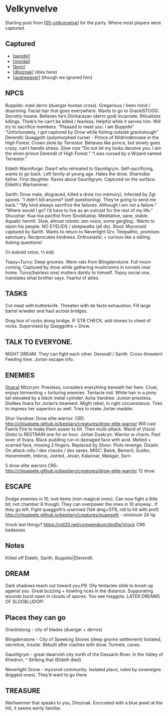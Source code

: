 # Velkynvelve
Starting post from [[05-velkynvelve]] for the party. Where most players were captured.

## Captured

- [[pendle]]
- [[mordai]]
- [[bron]]
- [[dhoznak]] (dies here)
- [[goatweaver]] (though we ignored him)


## NPCS
Buppido: male derro (duergar-human cross). Gregarious / keen mind / disarming.
Facial hair that goes everywhere. Wants to go to GracklSTOOG.
Secretly insane. Believes he’s Diinkarazan (derro god) incarnate. Ritiualizes killings.
Think’s he can’t be killed / fearless. Helpful while it serves him. Will try to sacrifice members.
“Pleased to meet you. I am Buppido”
“Unfortunately, I got captured by Drow while fishing outside grackstough”
Derendil: Quaggoth (polymorphed curse) - Prince of Nildrindenvane in the High Forest.
Crown stole by Terrestor. Behaves like prince, but slowly goes crazy, can’t handle stress.
*Slow roar* “Do not let my looks deceive you. I am the elven prince Derendil of High Forest.”
“I was cursed by a Wizard named Terrestor.”

Eldeth Warmforge: Dwarf who retreated to Gauntlgrym. Self-sacrificing, wants to go back.
Left family at young age. Hates the drow. Sharindlar father. First daughter.
Raves about Gauntlgrym. Captured on the surface. Eldeth’s Warhammer.

Sarith: Drow male, disgraced, killed a drow (no memory). Infected by Zgt spores.
“I didn’t kill anyone? (self questioning). They’re going to send me back.”
“My kind always sacrifice the failures. Although I am not a failure.”
“Where would I go? I’d have to live as an outcast for the rest of my life.”
Shuushar: Kua-toa pacifist from Sloobludop. Meditative, sane, stable. Aquatic hermit.
Slow, almost robotic zen voice, some gargling.. Wants to rejoin his people. NO EYELIDS / sleepwalks (all do).
Stool: Myconoid captured by Sarith. Wants to return to Neverlight Grv. Telepathic, promises sanctuary. Reciprocates kindness. Enthusiastic + curious like a sibling. Asking questions!

(⅓ kobold voice, ⅔ kid)

Topsy+Turvy: Deep gnomes. Were-rats from Blingdenstone. Full moon coming.
Captured by drow while gathering mushrooms in tunnels near home.
Turvy(hairless one) mutters darkly to himself. Topsy social one, translates what brother says. Fearful of allies.

## TASKS
Cut meat with butterknife. Threaten with de facto exhaustion.
Fill large barrel w/water and haul across bridges.

Drag box of rocks along bridge. IF STR CHECK, add stones to chest of rocks.
Supervised by Quaggoths + Drow.

## TALK TO EVERYONE.
NIGHT DREAM.
They can fight each other. Derendil / Sarith. Cross-threaten!
Feeding time. Jorlan escape info.

## ENEMIES

[[ilvara]] Mizzrym: Priestess, considers everything beneath her here.
Cruel, enjoys tormenting + torturing enemies. Tentacle rod.
White hair in a pony tail elevated by a black metal cylinder.
Asha Vandree: Junion priestess. Dislikes Ilvara for Jorlan’s treament. Might rebel, in right circumstance. Tries to impress her superiors as well. Tries to make Jorlan madder.

Shor Vandree: Drow elite warrior. CR5: http://chisaipete.github.io/bestiary/creatures/drow-elite-warrior
Will cast Faerie Fire to make them easier to hit. Then multi-attack.
Wand of Viscid Globs to RESTRAIN one for an hour.
Jorlan Duskryn: Warrior w charm. Past lover of Ilvara. Black pudding run-in damaged face with acid. Melted + scarred face, missing 2 fingers. Replaced by Shoor. Plots revenge.
Disadv. On attack rolls / dex checks / dex saves.
MISC: Balok, Bemeril, Guldor, Honemmeth, Imbros, Jezred, Jevan, Kalannar, Malagar, Sorn

5 drow elite warrors CR5: http://chisaipete.github.io/bestiary/creatures/drow-elite-warrior
12 drow.

## ESCAPE
Dodge enemies in 10, loot items (non-magical ones). Can now fight a little bit, not chamber 8 though. They can overpower the ones in 10 anyway..
If they go left. Fight quaggoth’s unarmed (1d4 dmg+STR, roll to hit with prof)
http://chisaipete.github.io/bestiary/creatures/quaggoth - minimum 24 hp

Vrock last thingy? https://roll20.net/compendium/dnd5e/Vrock CR6 badasses

## Notes
Killed off Eldeth, Sarith, Buppido||Derendil.

## DREAM
Dark shadows reach out toward you.P9. Oily tentacles slide to brush up against you. Great buzzing + howling rices in the distance. Suppurating wounds burst open in clouds of spores. You see maggots.
LATER DREAMS OF SLOOBLUDOP!

## Places they can go
Gracklstoog - city of blades (duergar + derros)

Blingdenstone - City of Speeking Stones (deep gnome settlement)
Isolated, secretive, insular. Rebuilt after clashes with drow. Tunnels, caves.

Gauntlgrym - great dwarvish city north of the Dessarin River. In the Valley of Khedrun.
^ Striking that (Eldeth died)

Neverlight Grove - myconid community. Isolated place, ruled by sovereigns (biggest ones).
They’d want to go there

## TREASURE
Warhammer that speaks to you, Dhoznak. Encrusted with a blue jewel at the hilt, it seems eerily familiar.


[//begin]: # "Autogenerated link references for markdown compatibility"
[05-velkynvelve]: ../recaps/05-velkynvelve "05-velkynvelve"
[pendle]: ../pcs/pendle "Pendleblip"
[mordai]: ../pcs/mordai "Mordai"
[bron]: ../pcs/bron "Bron"
[dhoznak]: ../pcs/dhoznak "Dhoznak"
[goatweaver]: ../pcs/goatweaver "Goatweaver"
[ilvara]: ../npcs/ilvara "Ilvara"
[//end]: # "Autogenerated link references"
